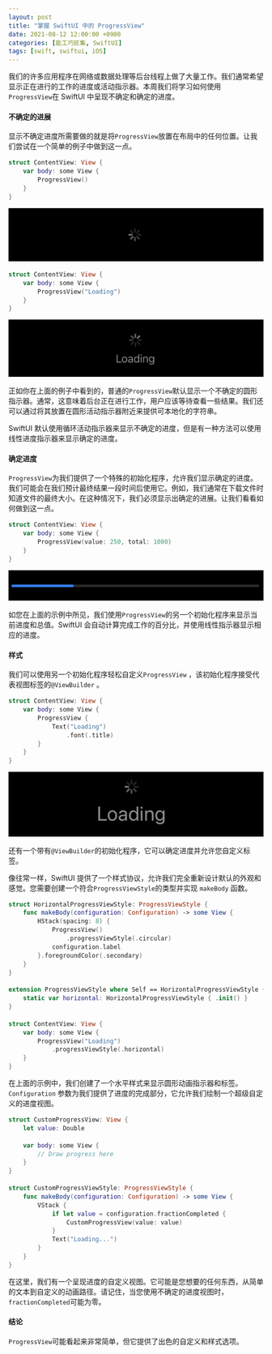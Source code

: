 ```yaml
---
layout: post
title: "掌握 SwiftUI 中的 ProgressView"
date: 2021-08-12 12:00:00 +0900
categories: [能工巧匠集, SwiftUI]
tags: [swift, swiftui, iOS]
---
```


我们的许多应用程序在网络或数据处理等后台线程上做了大量工作。我们通常希望显示正在进行的工作的进度或活动指示器。本周我们将学习如何使用`ProgressView`在 SwiftUI 中呈现不确定和确定的进度。

#### 不确定的进展
显示不确定进度所需要做的就是将`ProgressView`放置在布局中的任何位置。让我们尝试在一个简单的例子中做到这一点。

```swift
struct ContentView: View {
    var body: some View {
        ProgressView()
    }
}
```

![progress](/assets/images/2021/progress/progress2.png)


```swift
struct ContentView: View {
    var body: some View {
        ProgressView("Loading")
    }
}
```


![progress](/assets/images/2021/progress/progress.png)



正如你在上面的例子中看到的，普通的`ProgressView`默认显示一个不确定的圆形指示器。通常，这意味着后台正在进行工作，用户应该等待查看一些结果。我们还可以通过将其放置在圆形活动指示器附近来提供可本地化的字符串。

SwiftUI 默认使用循环活动指示器来显示不确定的进度，但是有一种方法可以使用线性进度指示器来显示确定的进度。


#### 确定进度
`ProgressView`为我们提供了一个特殊的初始化程序，允许我们显示确定的进度。我们可能会在我们预计最终结果一段时间后使用它。例如，我们通常在下载文件时知道文件的最终大小。在这种情况下，我们必须显示出确定的进展。让我们看看如何做到这一点。


```swift
struct ContentView: View {
    var body: some View {
        ProgressView(value: 250, total: 1000)
    }
}
```


![progress](/assets/images/2021/progress/progress1.png)


如您在上面的示例中所见，我们使用`ProgressView`的另一个初始化程序来显示当前进度和总值。SwiftUI 会自动计算完成工作的百分比，并使用线性指示器显示相应的进度。


#### 样式
我们可以使用另一个初始化程序轻松自定义`ProgressView` ，该初始化程序接受代表视图标签的`@ViewBuilder` 。



```swift
struct ContentView: View {
    var body: some View {
        ProgressView {
            Text("Loading")
                .font(.title)
        }
    }
}
```

![progress](/assets/images/2021/progress/progress3.png)

还有一个带有`@ViewBuilder`的初始化程序，它可以确定进度并允许您自定义标签。

像往常一样，SwiftUI 提供了一个样式协议，允许我们完全重新设计默认的外观和感觉。您需要创建一个符合`ProgressViewStyle`的类型并实现 `makeBody` 函数。



```swift
struct HorizontalProgressViewStyle: ProgressViewStyle {
    func makeBody(configuration: Configuration) -> some View {
        HStack(spacing: 8) {
            ProgressView()
                .progressViewStyle(.circular)
            configuration.label
        }.foregroundColor(.secondary)
    }
}

extension ProgressViewStyle where Self == HorizontalProgressViewStyle {
    static var horizontal: HorizontalProgressViewStyle { .init() }
}

struct ContentView: View {
    var body: some View {
        ProgressView("Loading")
            .progressViewStyle(.horizontal)
    }
}
```

在上面的示例中，我们创建了一个水平样式来显示圆形动画指示器和标签。`Configuration` 参数为我们提供了进度的完成部分，它允许我们绘制一个超级自定义的进度视图。



```swift
struct CustomProgressView: View {
    let value: Double

    var body: some View {
        // Draw progress here
    }
}

struct CustomProgressViewStyle: ProgressViewStyle {
    func makeBody(configuration: Configuration) -> some View {
        VStack {
            if let value = configuration.fractionCompleted {
                CustomProgressView(value: value)
            }
            Text("Loading...")
        }
    }
}
```

在这里，我们有一个呈现进度的自定义视图。它可能是您想要的任何东西，从简单的文本到自定义的动画路径。请记住，当您使用不确定的进度视图时， `fractionCompleted`可能为零。


#### 结论
`ProgressView`可能看起来非常简单，但它提供了出色的自定义和样式选项。
